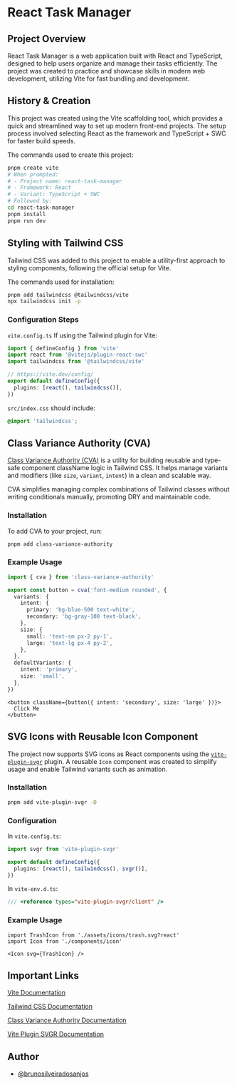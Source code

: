 # React Task Manager

## Project Overview

React Task Manager is a web application built with React and TypeScript, designed to help users organize and manage their tasks efficiently. The project was created to practice and showcase skills in modern web development, utilizing Vite for fast bundling and development.

## History & Creation

This project was created using the Vite scaffolding tool, which provides a quick and streamlined way to set up modern front-end projects. The setup process involved selecting React as the framework and TypeScript + SWC for faster build speeds.

The commands used to create this project:

```bash
pnpm create vite
# When prompted:
# - Project name: react-task-manager
# - Framework: React
# - Variant: TypeScript + SWC
# Followed by:
cd react-task-manager
pnpm install
pnpm run dev
```

## Styling with Tailwind CSS

Tailwind CSS was added to this project to enable a utility-first approach to styling components, following the official setup for Vite.

The commands used for installation:

```bash
pnpm add tailwindcss @tailwindcss/vite
npx tailwindcss init -p
```

### Configuration Steps

`vite.config.ts` If using the Tailwind plugin for Vite:

```ts
import { defineConfig } from 'vite'
import react from '@vitejs/plugin-react-swc'
import tailwindcss from '@tailwindcss/vite'

// https://vite.dev/config/
export default defineConfig({
  plugins: [react(), tailwindcss()],
})
```

`src/index.css` should include:

```css
@import 'tailwindcss';
```

## Class Variance Authority (CVA)

[Class Variance Authority (CVA)](https://cva.style/docs) is a utility for building reusable and type-safe component className logic in Tailwind CSS. It helps manage variants and modifiers (like `size`, `variant`, `intent`) in a clean and scalable way.

CVA simplifies managing complex combinations of Tailwind classes without writing conditionals manually, promoting DRY and maintainable code.

### Installation

To add CVA to your project, run:

```bash
pnpm add class-variance-authority
```

### Example Usage

```ts
import { cva } from 'class-variance-authority'

export const button = cva('font-medium rounded', {
  variants: {
    intent: {
      primary: 'bg-blue-500 text-white',
      secondary: 'bg-gray-100 text-black',
    },
    size: {
      small: 'text-sm px-2 py-1',
      large: 'text-lg px-4 py-2',
    },
  },
  defaultVariants: {
    intent: 'primary',
    size: 'small',
  },
})
```

```tsx
<button className={button({ intent: 'secondary', size: 'large' })}>
  Click Me
</button>
```

## SVG Icons with Reusable Icon Component

The project now supports SVG icons as React components using the [`vite-plugin-svgr`](https://www.npmjs.com/package/vite-plugin-svgr) plugin. A reusable `Icon` component was created to simplify usage and enable Tailwind variants such as animation.

### Installation

```bash
pnpm add vite-plugin-svgr -D
```

### Configuration

In `vite.config.ts`:

```ts
import svgr from 'vite-plugin-svgr'

export default defineConfig({
  plugins: [react(), tailwindcss(), svgr()],
})
```

In `vite-env.d.ts`:

```ts
/// <reference types="vite-plugin-svgr/client" />
```

### Example Usage

```
import TrashIcon from './assets/icons/trash.svg?react'
import Icon from './components/icon'

<Icon svg={TrashIcon} />
```

## Important Links

[Vite Documentation](https://vite.dev/)

[Tailwind CSS Documentation](https://tailwindcss.com/docs/installation/using-vite)

[Class Variance Authority Documentation](https://cva.style/docs)

[Vite Plugin SVGR Documentation](https://www.npmjs.com/package/vite-plugin-svgr)

## Author

- [@brunosilveiradosanjos](https://github.com/brunosilveiradosanjos)
